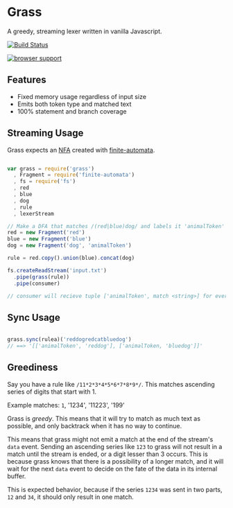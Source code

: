 # Grass

A greedy, streaming lexer written in vanilla Javascript.

[![Build Status](https://travis-ci.org/ben-ng/grass.svg?branch=master)](https://travis-ci.org/ben-ng/grass)

[![browser support](https://ci.testling.com/ben-ng/grass.png)
](https://ci.testling.com/ben-ng/grass)

## Features

 * Fixed memory usage regardless of input size
 * Emits both token type and matched text
 * 100% statement and branch coverage

## Streaming Usage

Grass expects an [NFA](https://en.wikipedia.org/wiki/Nondeterministic_finite_automaton) created with [finite-automata](https://www.npmjs.org/package/finite-automata).

```javascript

var grass = require('grass')
  , Fragment = require('finite-automata')
  , fs = require('fs')
  , red
  , blue
  , dog
  , rule
  , lexerStream

// Make a DFA that matches /(red|blue)dog/ and labels it 'animalToken'
red = new Fragment('red')
blue = new Fragment('blue')
dog = new Fragment('dog', 'animalToken')

rule = red.copy().union(blue).concat(dog)

fs.createReadStream('input.txt')
  .pipe(grass(rule))
  .pipe(consumer)

// consumer will recieve tuple ['animalToken', match <string>] for every match

```

## Sync Usage

```javascript

grass.sync(rulea)('reddogredcatbluedog')
// ==> '[['animalToken', 'reddog'], ['animalToken, 'bluedog']]'

```

## Greediness

Say you have a rule like `/11*2*3*4*5*6*7*8*9*/`. This matches ascending series of digits that start with 1.

Example matches: `1`, '1234', '11223', '199'

Grass is *greedy*. This means that it will try to match as much text as possible, and only backtrack when it has no way to continue.

This means that grass might not emit a match at the end of the stream's `data` event. Sending an ascending series like `123` to grass will not result in a match until the stream is ended, or a digit lesser than 3 occurs. This is because grass knows that there is a possibility of a longer match, and it will wait for the next `data` event to decide on the fate of the data in its internal buffer.

This is expected behavior, because if the series `1234` was sent in two parts, `12` and `34`, it should only result in one match.
